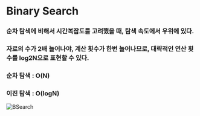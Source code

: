 # Binary Search

### 순차 탐색에 비해서 시간복잡도를 고려했을 때, 탐색 속도에서 우위에 있다.
### 자료의 수가 2배 늘어나야, 계산 횟수가 한번 늘어나므로, 대략적인 연산 횟수를 log2N으로 표현할 수 있다.
### 순차 탐색 : O(N)
### 이진 탐색 : O(logN)

![BSearch](https://user-images.githubusercontent.com/59442344/115107416-add88300-9fa5-11eb-9c59-7015e7c48333.png)
